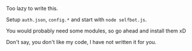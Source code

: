 Too lazy to write this.

Setup `auth.json`, `config.*` and start with `node selfbot.js`.

You would probably need some modules, so go ahead and install them xD

Don't say, you don't like my code, I have not written it for you.
